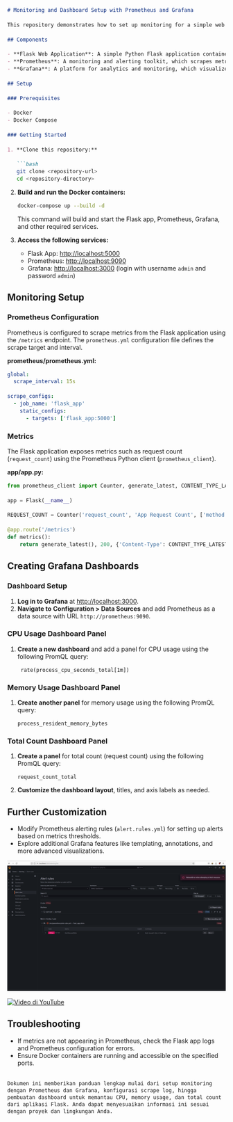 ```markdown
# Monitoring and Dashboard Setup with Prometheus and Grafana

This repository demonstrates how to set up monitoring for a simple web application using Prometheus and Grafana. Prometheus is used to scrape metrics from the application, and Grafana is used to visualize these metrics on a dashboard.

## Components

- **Flask Web Application**: A simple Python Flask application containerized with Docker.
- **Prometheus**: A monitoring and alerting toolkit, which scrapes metrics from our Flask app.
- **Grafana**: A platform for analytics and monitoring, which visualizes Prometheus metrics on dashboards.

## Setup

### Prerequisites

- Docker
- Docker Compose

### Getting Started

1. **Clone this repository:**

   ```bash
   git clone <repository-url>
   cd <repository-directory>
   ```

2. **Build and run the Docker containers:**

   ```bash
   docker-compose up --build -d
   ```

   This command will build and start the Flask app, Prometheus, Grafana, and other required services.

3. **Access the following services:**

   - Flask App: [http://localhost:5000](http://localhost:5000)
   - Prometheus: [http://localhost:9090](http://localhost:9090)
   - Grafana: [http://localhost:3000](http://localhost:3000) (login with username `admin` and password `admin`)

## Monitoring Setup

### Prometheus Configuration

Prometheus is configured to scrape metrics from the Flask application using the `/metrics` endpoint. The `prometheus.yml` configuration file defines the scrape target and interval.

**prometheus/prometheus.yml:**
```yaml
global:
  scrape_interval: 15s

scrape_configs:
  - job_name: 'flask_app'
    static_configs:
      - targets: ['flask_app:5000']
```

### Metrics

The Flask application exposes metrics such as request count (`request_count`) using the Prometheus Python client (`prometheus_client`).

**app/app.py:**
```python
from prometheus_client import Counter, generate_latest, CONTENT_TYPE_LATEST

app = Flask(__name__)

REQUEST_COUNT = Counter('request_count', 'App Request Count', ['method', 'endpoint'])

@app.route('/metrics')
def metrics():
    return generate_latest(), 200, {'Content-Type': CONTENT_TYPE_LATEST}
```

## Creating Grafana Dashboards

### Dashboard Setup

1. **Log in to Grafana** at [http://localhost:3000](http://localhost:3000).
2. **Navigate to** **Configuration > Data Sources** and add Prometheus as a data source with URL `http://prometheus:9090`.

### CPU Usage Dashboard Panel

1. **Create a new dashboard** and add a panel for CPU usage using the following PromQL query:

   ```promql
    rate(process_cpu_seconds_total[1m])
   ```

### Memory Usage Dashboard Panel

1. **Create another panel** for memory usage using the following PromQL query:

   ```promql
   process_resident_memory_bytes
   ```

### Total Count Dashboard Panel

1. **Create a panel** for total count (request count) using the following PromQL query:

   ```promql
   request_count_total
   ```

2. **Customize the dashboard layout**, titles, and axis labels as needed.

## Further Customization

- Modify Prometheus alerting rules (`alert.rules.yml`) for setting up alerts based on metrics thresholds.
- Explore additional Grafana features like templating, annotations, and more advanced visualizations.

![alert monitoring](alert.png)

[![Video di YouTube](https://img.youtube.com/vi/1PwUA86v0kI/0.jpg)](https://youtu.be/1PwUA86v0kI?si=F8Lp7LpsVsgtbr3z)

## Troubleshooting

- If metrics are not appearing in Prometheus, check the Flask app logs and Prometheus configuration for errors.
- Ensure Docker containers are running and accessible on the specified ports.
```

Dokumen ini memberikan panduan lengkap mulai dari setup monitoring dengan Prometheus dan Grafana, konfigurasi scrape log, hingga pembuatan dashboard untuk memantau CPU, memory usage, dan total count dari aplikasi Flask. Anda dapat menyesuaikan informasi ini sesuai dengan proyek dan lingkungan Anda.